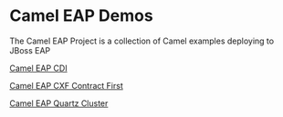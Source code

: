 # Camel EAP Demos

The Camel EAP Project is a collection of Camel examples deploying to JBoss EAP 

[Camel EAP CDI](url "Camel EAP CDI")

[Camel EAP CXF Contract First](url "Camel EAP CXF Contract First")

[Camel EAP Quartz Cluster](url "Camel EAP Quartz Cluster") 